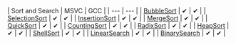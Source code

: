 | Sort and Search | MSVC | GCC |
| --- | --- |
| [BubbleSort](/Algorithms/BubbleSort) | ✔ | ✔ |
| [SelectionSort](/Algorithms/SelectionSort) | ✔ | ✔ |
| [InsertionSort](/Algorithms/InsertionSort) | ✔ | ✔ |
| [MergeSort](/Algorithms/MergeSort) | ✔ | ✔ |
| [QuickSort](/Algorithms/QuickSort) | ✔ | ✔ |
| [CountingSort](/Algorithms/CountingSort) | ✔ | ✔ |
| [RadixSort](/Algorithms/RadixSort) | ✔ | ✔ |
| [HeapSort](/Algorithms/HeapSort) | ✔ | ✔ |
| [ShellSort](/Algorithms/ShellSort) | ✔ | ✔ |
| [LinearSearch](/Algorithms/LinearSearch) | ✔ | ✔ |
| [BinarySearch](/Algorithms/BinarySearch) | ✔ | ✔ |
